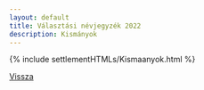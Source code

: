 ```yaml
---
layout: default
title: Választási névjegyzék 2022
description: Kismányok
---
```


{% include settlementHTMLs/Kismaanyok.html %}

[Vissza](../)